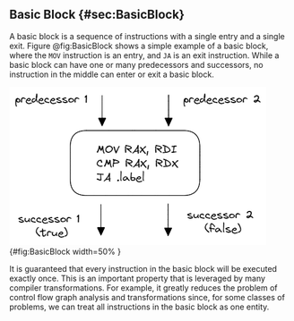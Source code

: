 ## Basic Block {#sec:BasicBlock}

A basic block is a sequence of instructions with a single entry and a single exit. Figure @fig:BasicBlock shows a simple example of a basic block, where the `MOV` instruction is an entry, and `JA` is an exit instruction. While a basic block can have one or many predecessors and successors, no instruction in the middle can enter or exit a basic block.

![Basic Block of assembly instructions.](../../img/cpu_fe_opts/BasicBlock.png){#fig:BasicBlock width=50% }

It is guaranteed that every instruction in the basic block will be executed exactly once. This is an important property that is leveraged by many compiler transformations. For example, it greatly reduces the problem of control flow graph analysis and transformations since, for some classes of problems, we can treat all instructions in the basic block as one entity.
